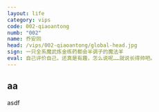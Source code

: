 ```yaml
---
layout: life
category: vips
code: 002-qiaoantong
numb: "002"
name: 乔安同
head: /vips/002-qiaoantong/global-head.jpg
sign: 一只全系魔武炼金练药都会半调子的魔法羊
eval: 自己评价自己，还真是有趣，怎么说呢……就说长得帅吧。
---
```



## aa
asdf
